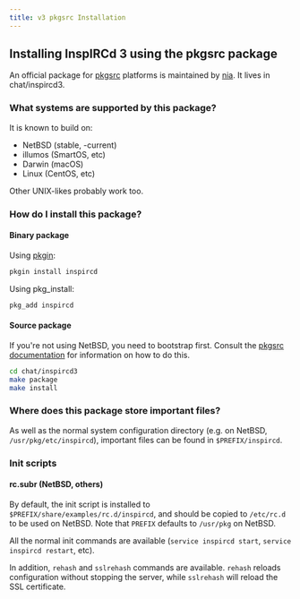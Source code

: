 ```yaml
---
title: v3 pkgsrc Installation
---
```


## Installing InspIRCd 3 using the pkgsrc package

An official package for [pkgsrc](https://pkgsrc.org) platforms is maintained by [nia](https://github.com/niacat). It lives in chat/inspircd3.

### What systems are supported by this package?

It is known to build on:

* NetBSD (stable, -current)
* illumos (SmartOS, etc)
* Darwin (macOS)
* Linux (CentOS, etc)

Other UNIX-likes probably work too.

### How do I install this package?

#### Binary package

Using [pkgin](https://pkgsrc.joyent.com):

```sh
pkgin install inspircd
```

Using pkg_install:

```sh
pkg_add inspircd
```

#### Source package

If you're not using NetBSD, you need to bootstrap first. Consult the [pkgsrc documentation](https://www.netbsd.org/docs/pkgsrc/platforms.html) for information on how to do this.

```sh
cd chat/inspircd3
make package
make install
```

### Where does this package store important files?

As well as the normal system configuration directory (e.g. on NetBSD, `/usr/pkg/etc/inspircd`), important files can be found in `$PREFIX/inspircd`.

### Init scripts

#### rc.subr (NetBSD, others)

By default, the init script is installed to `$PREFIX/share/examples/rc.d/inspircd`, and should be copied to `/etc/rc.d` to be used on NetBSD. Note that `PREFIX` defaults to `/usr/pkg` on NetBSD.

All the normal init commands are available (`service inspircd start`, `service inspircd restart`, etc).

In addition, `rehash` and `sslrehash` commands are available. `rehash` reloads configuration without stopping the server, while `sslrehash` will reload the SSL certificate.
